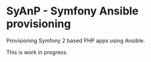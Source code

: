 SyAnP - Symfony Ansible provisioning
=====================

Provisioning Symfony 2 based PHP apps using Ansible.


This is work in progress.
